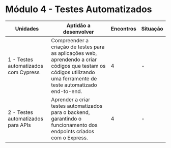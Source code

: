 # Módulo 4 - Testes Automatizados

| Unidades                             | Aptidão a desenvolver                                                                                                                                                | Encontros | Situação |
|--------------------------------------|----------------------------------------------------------------------------------------------------------------------------------------------------------------------|-----------|----------|
| 1 - Testes automatizados com Cypress | Compreender a criação de testes para as aplicações web, aprendendo a criar códigos que testam os códigos utilizando uma ferramente de teste automatizado end-to-end. | 4         | -        |
| 2 - Testes automatizados para APIs   | Aprender a criar testes automatizados para o backend, garantindo o funcionamento dos endpoints criados com o Express.                                                | 4         | -        |
